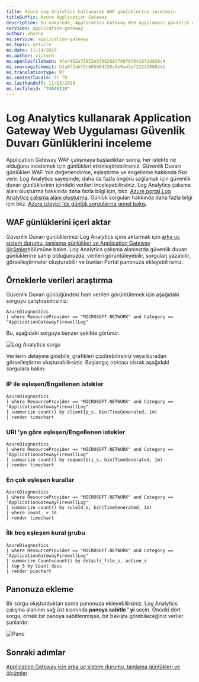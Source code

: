 ```yaml
---
title: Azure Log Analytics kullanarak WAF günlüklerini inceleyin
titleSuffix: Azure Application Gateway
description: Bu makalede, Application Gateway Web uygulaması güvenlik duvarı günlüklerini incelemek için Azure Log Analytics nasıl kullanabileceğiniz gösterilmektedir
services: application-gateway
author: vhorne
ms.service: application-gateway
ms.topic: article
ms.date: 11/14/2019
ms.author: victorh
ms.openlocfilehash: 9fe4462a71852e5f66268f798f6f0418f2dd39c4
ms.sourcegitcommit: b1a8f3ab79c605684336c6e9a45ef2334200844b
ms.translationtype: MT
ms.contentlocale: tr-TR
ms.lasthandoff: 11/13/2019
ms.locfileid: "74048118"
---
```

# <a name="use-log-analytics-to-examine-application-gateway-web-application-firewall-logs"></a>Log Analytics kullanarak Application Gateway Web Uygulaması Güvenlik Duvarı Günlüklerini inceleme

Application Gateway WAF çalışmaya başladıktan sonra, her istekte ne olduğunu incelemek için günlükleri etkinleştirebilirsiniz. Güvenlik Duvarı günlükleri WAF 'nin değerlendirme, eşleştirme ve engelleme hakkında fikir verir. Log Analytics sayesinde, daha da fazla öngörü sağlamak için güvenlik duvarı günlüklerinin içindeki verileri inceleyebilirsiniz. Log Analytics çalışma alanı oluşturma hakkında daha fazla bilgi için, bkz. [Azure portal Log Analytics çalışma alanı oluşturma](../azure-monitor/learn/quick-create-workspace.md). Günlük sorguları hakkında daha fazla bilgi için bkz. [Azure izleyici 'de günlük sorgularına genel bakış](../azure-monitor/log-query/log-query-overview.md).

## <a name="import-waf-logs"></a>WAF günlüklerini içeri aktar

Güvenlik Duvarı günlüklerinizi Log Analytics içine aktarmak için [arka uç sistem durumu, tanılama günlükleri ve Application Gateway ölçümler](application-gateway-diagnostics.md#diagnostic-logging)bölümüne bakın. Log Analytics çalışma alanınızda güvenlik duvarı günlüklerine sahip olduğunuzda, verileri görüntüleyebilir, sorguları yazabilir, görselleştirmeler oluşturabilir ve bunları Portal panonuza ekleyebilirsiniz.

## <a name="explore-data-with-examples"></a>Örneklerle verileri araştırma

Güvenlik Duvarı günlüğündeki ham verileri görüntülemek için aşağıdaki sorguyu çalıştırabilirsiniz:

```
AzureDiagnostics 
| where ResourceProvider == "MICROSOFT.NETWORK" and Category == "ApplicationGatewayFirewallLog"
```

Bu, aşağıdaki sorguya benzer şekilde görünür:

![Log Analytics sorgu](media/log-analytics/log-query.png)

Verilerin detayına gidebilir, grafikleri çizdirebilirsiniz veya buradan görselleştirme oluşturabilirsiniz. Başlangıç noktası olarak aşağıdaki sorgulara bakın:

### <a name="matchedblocked-requests-by-ip"></a>IP ile eşleşen/Engellenen istekler

```
AzureDiagnostics
| where ResourceProvider == "MICROSOFT.NETWORK" and Category == "ApplicationGatewayFirewallLog"
| summarize count() by clientIp_s, bin(TimeGenerated, 1m)
| render timechart
```

### <a name="matchedblocked-requests-by-uri"></a>URI 'ye göre eşleşen/Engellenen istekler

```
AzureDiagnostics
| where ResourceProvider == "MICROSOFT.NETWORK" and Category == "ApplicationGatewayFirewallLog"
| summarize count() by requestUri_s, bin(TimeGenerated, 1m)
| render timechart
```

### <a name="top-matched-rules"></a>En çok eşleşen kurallar

```
AzureDiagnostics
| where ResourceProvider == "MICROSOFT.NETWORK" and Category == "ApplicationGatewayFirewallLog"
| summarize count() by ruleId_s, bin(TimeGenerated, 1m)
| where count_ > 10
| render timechart
```

### <a name="top-five-matched-rule-groups"></a>İlk beş eşleşen kural grubu

```
AzureDiagnostics
| where ResourceProvider == "MICROSOFT.NETWORK" and Category == "ApplicationGatewayFirewallLog"
| summarize Count=count() by details_file_s, action_s
| top 5 by Count desc
| render piechart
```

## <a name="add-to-your-dashboard"></a>Panonuza ekleme

Bir sorgu oluşturduktan sonra panonuza ekleyebilirsiniz.  Log Analytics çalışma alanının sağ üst kısmında **panoya sabitle ' yi** seçin. Önceki dört sorgu, örnek bir panoya sabitlenmişse, bir bakışta görebileceğiniz veriler şunlardır:

![Pano](media/log-analytics/dashboard.png)

## <a name="next-steps"></a>Sonraki adımlar

[Application Gateway için arka uç sistem durumu, tanılama günlükleri ve ölçümler](application-gateway-diagnostics.md)
